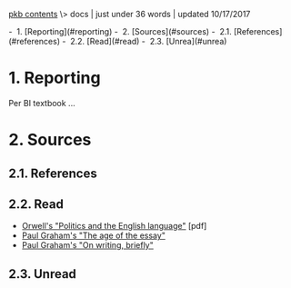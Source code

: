 <p class="path"><a href="../pkb.html">pkb contents</a> \> docs | just under 36 words | updated 10/17/2017</p><div class="TOC">- &nbsp;1. [Reporting](#reporting)
- &nbsp;2. [Sources](#sources)
	- &nbsp;2.1. [References](#references)
	- &nbsp;2.2. [Read](#read)
	- &nbsp;2.3. [Unrea](#unrea)
</div>

# 1. Reporting

Per BI textbook ...

# 2. Sources

## 2.1. References

## 2.2. Read

- [Orwell's "Politics and the English language"](http://www.npr.org/blogs/ombudsman/Politics_and_the_English_Language-1.pdf) [pdf]
- [Paul Graham's "The age of the essay"](http://paulgraham.com/essay.html)
- [Paul Graham's "On writing, briefly"](http://www.paulgraham.com/writing44.html)

## 2.3. Unread